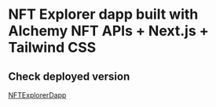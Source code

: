 # NFT Explorer dapp built with Alchemy NFT APIs + Next.js + Tailwind CSS 


## Check deployed version
[NFTExplorerDapp](https://nft-explorer-0.vercel.app/)

